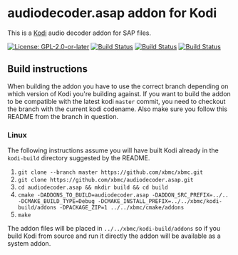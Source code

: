 # audiodecoder.asap addon for Kodi

This is a [Kodi](https://kodi.tv) audio decoder addon for SAP files.

[![License: GPL-2.0-or-later](https://img.shields.io/badge/License-GPL%20v2+-blue.svg)](LICENSE.md)
[![Build Status](https://travis-ci.org/xbmc/audiodecoder.asap.svg?branch=Matrix)](https://travis-ci.org/xbmc/audiodecoder.asap/branches)
[![Build Status](https://dev.azure.com/teamkodi/binary-addons/_apis/build/status/xbmc.audiodecoder.asap?branchName=Matrix)](https://dev.azure.com/teamkodi/binary-addons/_build/latest?definitionId=4&branchName=Matrix)
[![Build Status](https://jenkins.kodi.tv/view/Addons/job/xbmc/job/audiodecoder.asap/job/Matrix/badge/icon)](https://jenkins.kodi.tv/blue/organizations/jenkins/xbmc%2Faudiodecoder.asap/branches/)
<!--- [![Build Status](https://ci.appveyor.com/api/projects/status/github/xbmc/audiodecoder.asap?branch=Matrix&svg=true)](https://ci.appveyor.com/project/xbmc/audiodecoder-asap?branch=Matrix) -->

## Build instructions

When building the addon you have to use the correct branch depending on which version of Kodi you're building against. 
If you want to build the addon to be compatible with the latest kodi `master` commit, you need to checkout the branch with the current kodi codename.
Also make sure you follow this README from the branch in question.

### Linux

The following instructions assume you will have built Kodi already in the `kodi-build` directory 
suggested by the README.

1. `git clone --branch master https://github.com/xbmc/xbmc.git`
2. `git clone https://github.com/xbmc/audiodecoder.asap.git`
3. `cd audiodecoder.asap && mkdir build && cd build`
4. `cmake -DADDONS_TO_BUILD=audiodecoder.asap -DADDON_SRC_PREFIX=../.. -DCMAKE_BUILD_TYPE=Debug -DCMAKE_INSTALL_PREFIX=../../xbmc/kodi-build/addons -DPACKAGE_ZIP=1 ../../xbmc/cmake/addons`
5. `make`

The addon files will be placed in `../../xbmc/kodi-build/addons` so if you build Kodi from source and run it directly 
the addon will be available as a system addon.
